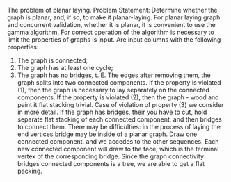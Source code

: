 The problem of planar laying.
Problem Statement: Determine whether the graph is planar, and, if so, to make it planar-laying.
For planar laying graph and concurrent validation, whether it is planar, it is convenient to use the gamma algorithm.
For correct operation of the algorithm is necessary to limit the properties of graphs is input.
Are input columns with the following properties:
1. The graph is connected;
2. The graph has at least one cycle;
3. The graph has no bridges, t. E. The edges after removing them, the graph splits into two connected components.
If the property is violated (1), then the graph is necessary to lay separately on the connected components.
If the property is violated (2), then the graph - wood and paint it flat stacking trivial.
Case of violation of property (3) we consider in more detail. If the graph has bridges, their
you have to cut, hold separate flat stacking of each connected component, and then
bridges to connect them. There may be difficulties: in the process of laying the end vertices
bridge may be inside of a planar graph. Draw one connected component, and we
accedes to the other sequences. Each new connected component will draw
to the face, which is the terminal vertex of the corresponding bridge. Since the graph connectivity
bridges connected components is a tree, we are able to get a flat packing.
